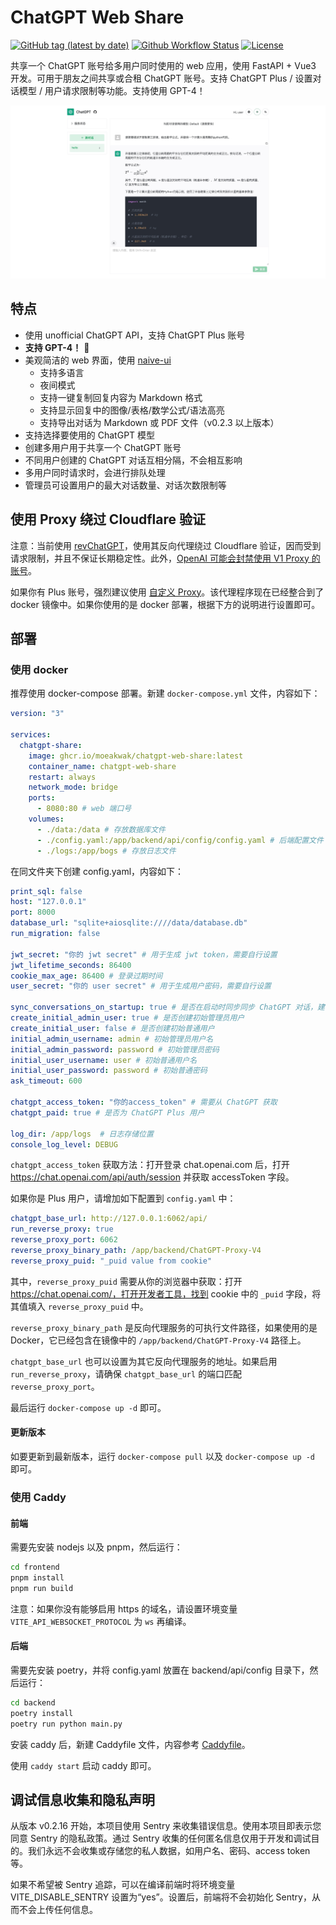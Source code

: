 # ChatGPT Web Share

[![GitHub tag (latest by date)](https://img.shields.io/github/v/tag/moeakwak/chatgpt-web-share?label=container&logo=docker)](https://github.com/moeakwak/chatgpt-web-share/pkgs/container/chatgpt-web-share)
[![Github Workflow Status](https://img.shields.io/github/actions/workflow/status/moeakwak/chatgpt-web-share/docker-image.yml?label=build)](https://github.com/moeakwak/chatgpt-web-share/actions)
[![License](https://img.shields.io/github/license/moeakwak/chatgpt-web-share)](https://github.com/moeakwak/chatgpt-web-share/blob/main/LICENSE)

共享一个 ChatGPT 账号给多用户同时使用的 web 应用，使用 FastAPI + Vue3 开发。可用于朋友之间共享或合租 ChatGPT 账号。支持 ChatGPT Plus / 设置对话模型 / 用户请求限制等功能。支持使用 GPT-4！

![screenshot](screenshot.jpeg)

## 特点

- 使用 unofficial ChatGPT API，支持 ChatGPT Plus 账号
- **支持 GPT-4！** 🥳
- 美观简洁的 web 界面，使用 [naive-ui](https://www.naiveui.com/)
  - 支持多语言
  - 夜间模式
  - 支持一键复制回复内容为 Markdown 格式
  - 支持显示回复中的图像/表格/数学公式/语法高亮
  - 支持导出对话为 Markdown 或 PDF 文件（v0.2.3 以上版本）
- 支持选择要使用的 ChatGPT 模型
- 创建多用户用于共享一个 ChatGPT 账号
- 不同用户创建的 ChatGPT 对话互相分隔，不会相互影响
- 多用户同时请求时，会进行排队处理
- 管理员可设置用户的最大对话数量、对话次数限制等

## 使用 Proxy 绕过 Cloudflare 验证

注意：当前使用 [revChatGPT](https://github.com/acheong08/ChatGPT)，使用其反向代理绕过 Cloudflare 验证，因而受到请求限制，并且不保证长期稳定性。此外，[OpenAI 可能会封禁使用 V1 Proxy 的账号](https://github.com/acheong08/ChatGPT/issues/1158)。

如果你有 Plus 账号，强烈建议使用 [自定义 Proxy](https://github.com/acheong08/ChatGPT-Proxy-V4)。该代理程序现在已经整合到了 docker 镜像中。如果你使用的是 docker 部署，根据下方的说明进行设置即可。

## 部署

### 使用 docker

推荐使用 docker-compose 部署。新建 `docker-compose.yml` 文件，内容如下：

```yaml
version: "3"

services:
  chatgpt-share:
    image: ghcr.io/moeakwak/chatgpt-web-share:latest
    container_name: chatgpt-web-share
    restart: always
    network_mode: bridge
    ports:
      - 8080:80 # web 端口号
    volumes:
      - ./data:/data # 存放数据库文件
      - ./config.yaml:/app/backend/api/config/config.yaml # 后端配置文件
      - ./logs:/app/bogs # 存放日志文件
```

在同文件夹下创建 config.yaml，内容如下：

```yaml
print_sql: false
host: "127.0.0.1"
port: 8000
database_url: "sqlite+aiosqlite:////data/database.db"
run_migration: false

jwt_secret: "你的 jwt secret" # 用于生成 jwt token，需要自行设置
jwt_lifetime_seconds: 86400
cookie_max_age: 86400 # 登录过期时间
user_secret: "你的 user secret" # 用于生成用户密码，需要自行设置

sync_conversations_on_startup: true # 是否在启动时同步同步 ChatGPT 对话，建议启用
create_initial_admin_user: true # 是否创建初始管理员用户
create_initial_user: false # 是否创建初始普通用户
initial_admin_username: admin # 初始管理员用户名
initial_admin_password: password # 初始管理员密码
initial_user_username: user # 初始普通用户名
initial_user_password: password # 初始普通密码
ask_timeout: 600

chatgpt_access_token: "你的access_token" # 需要从 ChatGPT 获取
chatgpt_paid: true # 是否为 ChatGPT Plus 用户

log_dir: /app/logs  # 日志存储位置
console_log_level: DEBUG
```

`chatgpt_access_token` 获取方法：打开登录 chat.openai.com 后，打开 https://chat.openai.com/api/auth/session 并获取 accessToken 字段。

如果你是 Plus 用户，请增加如下配置到 `config.yaml` 中：

```yaml
chatgpt_base_url: http://127.0.0.1:6062/api/
run_reverse_proxy: true
reverse_proxy_port: 6062
reverse_proxy_binary_path: /app/backend/ChatGPT-Proxy-V4
reverse_proxy_puid: "_puid value from cookie"
```

其中，`reverse_proxy_puid` 需要从你的浏览器中获取：打开 https://chat.openai.com/，打开开发者工具，找到 cookie 中的 `_puid` 字段，将其值填入 `reverse_proxy_puid` 中。

`reverse_proxy_binary_path` 是反向代理服务的可执行文件路径，如果使用的是 Docker，它已经包含在镜像中的 `/app/backend/ChatGPT-Proxy-V4` 路径上。

`chatgpt_base_url` 也可以设置为其它反向代理服务的地址。如果启用 `run_reverse_proxy`，请确保 `chatgpt_base_url` 的端口匹配 `reverse_proxy_port`。

最后运行 `docker-compose up -d` 即可。

#### 更新版本

如要更新到最新版本，运行 `docker-compose pull` 以及 `docker-compose up -d` 即可。

### 使用 Caddy

#### 前端

需要先安装 nodejs 以及 pnpm，然后运行：

```bash
cd frontend
pnpm install
pnpm run build
```

注意：如果你没有能够启用 https 的域名，请设置环境变量 `VITE_API_WEBSOCKET_PROTOCOL` 为 `ws` 再编译。

#### 后端

需要先安装 poetry，并将 config.yaml 放置在 backend/api/config 目录下，然后运行：

```bash
cd backend
poetry install
poetry run python main.py
```

安装 caddy 后，新建 Caddyfile 文件，内容参考 [Caddyfile](Caddyfile)。

使用 `caddy start` 启动 caddy 即可。

## 调试信息收集和隐私声明

从版本 v0.2.16 开始，本项目使用 Sentry 来收集错误信息。使用本项目即表示您同意 Sentry 的隐私政策。通过 Sentry 收集的任何匿名信息仅用于开发和调试目的。我们永远不会收集或存储您的私人数据，如用户名、密码、access token 等。

如果不希望被 Sentry 追踪，可以在编译前端时将环境变量 VITE_DISABLE_SENTRY 设置为“yes”。设置后，前端将不会初始化 Sentry，从而不会上传任何信息。
